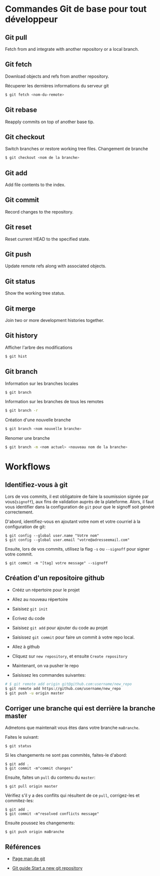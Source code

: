 # Commandes Git de base pour tout développeur

## Git pull 
Fetch from and integrate with another repository or a local branch.

## Git fetch
Download objects and refs from another repository.

Récuperer les dernières informations du serveur git 

```bash
$ git fetch <nom-du-remote>
```

## Git rebase 
Reapply commits on top of another base tip.

## Git checkout 
Switch branches or restore working tree files.
Changement de branche 

```bash 
$ git checkout <nom de la branche> 
```

## Git add 
Add file contents to the index.

## Git commit 
Record changes to the repository.

## Git reset 
Reset current HEAD to the specified state.

## Git push 
Update remote refs along with associated objects.

## Git status 
Show the working tree status.

## Git merge 
Join two or more development histories together.

## Git history 

Afficher l'arbre des modifications 

```bash
$ git hist 
``` 


## Git branch 
Information sur les branches locales 

```bash 
$ git branch
```

Information sur les branches de tous les remotes 

```bash
$ git branch -r
```

Création d'une nouvelle branche 

```bash 
$ git branch <nom nouvelle branche>
```

Renomer une branche 

```bash 
$ git branch -m <nom actuel> <nouveau nom de la branche>
```

# Workflows 

## Identifiez-vous à git

Lors de vos commits, il est obligatoire de faire la soumission signée par vous(`signoff`), aux fins de validation auprès de la plateforme. Alors, il faut vous identifier dans la configuration de `git` pour que le signoff soit généré correctement. 

D'abord, identifiez-vous en ajoutant votre nom et votre courriel à la configuration de git: 

```
$ git config --global user.name "Votre nom"
$ git config --global user.email "votre@adresseemail.com"
``` 

Ensuite, lors de vos commits, utilisez la flag `-s` ou `--signoff` pour signer votre commit. 

``` 
$ git commit -m "[tag] votre message" --signoff
```

## Création d'un repositoire github 

- Crééz un répertoire pour le projet 
- Allez au nouveau répertoire 
- Saisisez `git init` 
- Écrivez du code 
- Saisisez `git add` pour ajouter du code au projet 
- Saisissez `git commit` pour faire un commit à votre repo local. 

- Allez à github 
- Cliquez sur `new repository`, et ensuite `Create repository`

- Maintenant, on va pusher le repo 
- Saisissez les commandes suivantes: 

```bash
# $ git remote add origin git@github.com:username/new_repo
$ git remote add https://github.com/username/new_repo 
$ git push -u origin master
```

## Corriger une branche qui est derrière la branche master 

Admetons que maintenait vous êtes dans votre branche `maBranche`. 

Faites le suivant: 

```
$ git status
```
Si les changements ne sont pas commités, faites-le d'abord: 

```
$ git add .
$ git commit -m"commit changes"
```

Ensuite, faites un `pull` du contenu du `master`:

```
$ git pull origin master
```

Vérifiez s'il y a des conflits qui résultent de ce `pull`, corrigez-les et commitez-les: 

```
$ git add .
$ git commit -m"resolved conflicts message"
```

Ensuite poussez les changements: 

```
$ git push origin maBranche
```

## Références 

- [Page man de git](https://git.github.io/htmldocs/git.html)

- [Git guide Start a new git repository ](https://kbroman.org/github_tutorial/pages/init.html)